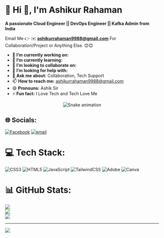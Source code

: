 # 💫 Hi 👋, I'm Ashikur Rahaman
**A passionate Cloud Engineer || DevOps Engineer || Kafka Admin from India**

Email Me 👉 ✉️ **ashikurrahaman9988@gmail.com** For Collaboration/Project or Anything Else. 😊😊

- 🔭 **I’m currently working on:** 
- 🌱 **I’m currently learning:** 
- 👯 **I’m looking to collaborate on:** 
- 🤔 **I’m looking for help with:**
- 💬 **Ask me about:** Collaboration, Tech Support
- 📫 **How to reach me:** ashikurrahaman9988@gmail.com
- 😄 **Pronouns:** Ashik Sir
- ⚡ **Fun fact:** I Love Tech and Tech Love Me
<!-- Snake Game Repo View -->

<div align="center">
  <img src="https://profile-readme-generator.com/assets/snake.svg" alt="Snake animation" />
</div>

## 🌐 Socials:
[![Facebook](https://img.shields.io/badge/Facebook-%231877F2.svg?logo=Facebook&logoColor=white)](https://facebook.com/123ashik12) [![email](https://img.shields.io/badge/Email-D14836?logo=gmail&logoColor=white)](mailto:ashikurrahaman9988@gmail.com) 

# 💻 Tech Stack:
![CSS3](https://img.shields.io/badge/css3-%231572B6.svg?style=for-the-badge&logo=css3&logoColor=white) ![HTML5](https://img.shields.io/badge/html5-%23E34F26.svg?style=for-the-badge&logo=html5&logoColor=white) ![JavaScript](https://img.shields.io/badge/javascript-%23323330.svg?style=for-the-badge&logo=javascript&logoColor=%23F7DF1E) ![TailwindCSS](https://img.shields.io/badge/tailwindcss-%2338B2AC.svg?style=for-the-badge&logo=tailwind-css&logoColor=white) ![Adobe](https://img.shields.io/badge/adobe-%23FF0000.svg?style=for-the-badge&logo=adobe&logoColor=white) ![Canva](https://img.shields.io/badge/Canva-%2300C4CC.svg?style=for-the-badge&logo=Canva&logoColor=white)
# 📊 GitHub Stats:
![](https://github-readme-stats.vercel.app/api?username=Ashik756&theme=dark&hide_border=false&include_all_commits=true&count_private=false)<br/>
![](https://nirzak-streak-stats.vercel.app/?user=Ashik756&theme=dark&hide_border=false)<br/>
![](https://github-readme-stats.vercel.app/api/top-langs/?username=Ashik756&theme=dark&hide_border=false&include_all_commits=true&count_private=false&layout=compact)

---
[![](https://visitcount.itsvg.in/api?id=Ashik756&icon=0&color=0)](https://visitcount.itsvg.in)

<!-- Proudly created with GPRM ( https://gprm.itsvg.in ) -->
